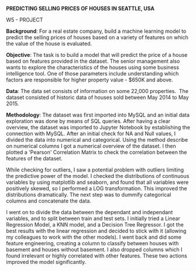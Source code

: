 **PREDICTING SELLING PRICES OF HOUSES IN SEATTLE, USA**

W5 - PROJECT

**Background**: For a real estate company, build a machine learning model to predict the selling prices of houses based on a variety of features on which the value of the house is evaluated.

**Objective**: The task is to build a model that will predict the price of a house based on features provided in the dataset. The senior management also wants to explore the characteristics of the houses using some business intelligence tool. One of those parameters include understanding which factors are responsible for higher property value - \$650K and above.

**Data**: The data set consists of information on some 22,000 properties.  The dataset consisted of historic data of houses sold between May 2014 to May 2015.

**Methodology**: The dataset was first imported into MySQL and an initial data exploration was done by means of SQL queries. After having a clear overview, the dataset was imported to Jupyter Notebook by establishing the connection with MySQL. After an initial check for NA and Null values, I divided the data into numerical and categorical. Using the method describe on numerical columns I got a numerical overview of the dataset. I then plotted a 'Pearson' Correlation Matrix to check the correlation between the features of the dataset. 

While checking for outliers, I saw a potential problem with outliers limiting the predictive power of the model. I checked the distributions of continuous variables by using matplotlib and seaborn, and found that all variables were positively skewed, so I performed a LOG transformation. This improved the distributions dramatically. The next step was to dummify categorical columns and concatenate the data.

I went on to divide the data between the dependant and independant variables, and to split between train and test sets. I initially tried a Linear Regression Model, a KNN model, and a Decision Tree Regressor. I got the best results with the linear regression and decided to stick with it (allowing my colleagues to work with the other models). I went back and did some feature engineering, creating a column to classify between houses with basement and houses without basement. I also dropped columns which I found irrelevant or highly correlated with other features. These two actions improved the model significantly.


